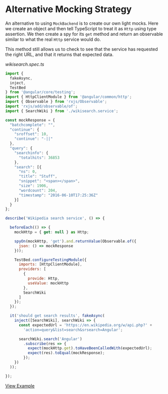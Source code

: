 # Alternative Mocking Strategy

An alternative to using `MockBackend` is to create our own light mocks. Here we create an object and then tell TypeScript to treat it as `Http` using type assertion. We then create a spy for its `get` method and return an observable similar to what the real `Http` service would do.

This method still allows us to check to see that the service has requested the right URL, and that it returns that expected data.

_wikisearch.spec.ts_

```javascript
import {
  fakeAsync,
  inject,
  TestBed
} from '@angular/core/testing';
import { HttpClientModule } from '@angular/common/http';
import { Observable } from 'rxjs/Observable';
import 'rxjs/add/observable/of';
import { SearchWiki } from './wikisearch.service';

const mockResponse = {
  "batchcomplete": "",
  "continue": {
    "sroffset": 10,
    "continue": "-||"
  },
  "query": {
    "searchinfo": {
      "totalhits": 36853
    },
    "search": [{
      "ns": 0,
      "title": "Stuff",
      "snippet": "<span></span>",
      "size": 1906,
      "wordcount": 204,
      "timestamp": "2016-06-10T17:25:36Z"
    }]
  }
};

describe('Wikipedia search service', () => {

  beforeEach(() => {
    mockHttp = { get: null } as Http;

    spyOn(mockHttp, 'get').and.returnValue(Observable.of({
      json: () => mockResponse
    }));

    TestBed.configureTestingModule({
      imports: [HttpClientModule],
      providers: [
        {
          provide: Http,
          useValue: mockHttp
        },
        SearchWiki
      ]
    });
  });

  it('should get search results', fakeAsync(
    inject([SearchWiki], searchWiki => {
      const expectedUrl = 'https://en.wikipedia.org/w/api.php?' +
        'action=query&list=search&srsearch=Angular';

      searchWiki.search('Angular')
        .subscribe(res => {
          expect(mockHttp.get).toHaveBeenCalledWith(expectedUrl);
          expect(res).toEqual(mockResponse);
        });
    })
  ));

});
```

[View Example](http://plnkr.co/edit/eplM1SETfR51USVZLUlU?p=preview)

